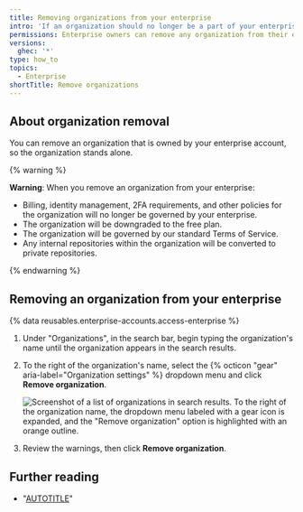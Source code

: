 ```yaml
---
title: Removing organizations from your enterprise
intro: 'If an organization should no longer be a part of your enterprise, you can remove the organization.'
permissions: Enterprise owners can remove any organization from their enterprise.
versions:
  ghec: '*'
type: how_to
topics:
  - Enterprise
shortTitle: Remove organizations
---
```


## About organization removal

You can remove an organization that is owned by your enterprise account, so the organization stands alone.

{% warning %}

**Warning**: When you remove an organization from your enterprise:
- Billing, identity management, 2FA requirements, and other policies for the organization will no longer be governed by your enterprise.
- The organization will be downgraded to the free plan.
- The organization will be governed by our standard Terms of Service.
- Any internal repositories within the organization will be converted to private repositories.

{% endwarning %}

## Removing an organization from your enterprise

{% data reusables.enterprise-accounts.access-enterprise %}
1. Under "Organizations", in the search bar, begin typing the organization's name until the organization appears in the search results.
1. To the right of the organization's name, select the {% octicon "gear" aria-label="Organization settings" %} dropdown menu and click **Remove organization**.

   ![Screenshot of a list of organizations in search results. To the right of the organization name, the dropdown menu labeled with a gear icon is expanded, and the "Remove organization" option is highlighted with an orange outline.](/assets/images/help/enterprises/remove-organization.png)
1. Review the warnings, then click **Remove organization**.

## Further reading

- "[AUTOTITLE](/admin/overview/about-enterprise-accounts)"
